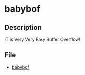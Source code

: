 # babybof

## Description
IT is Very Very Easy Buffer Overflow!

## File
* [babybof](https://github.com/ajou-whois/2018-cyber-security-ctf/blob/master/challenges/babybof/babybof)
